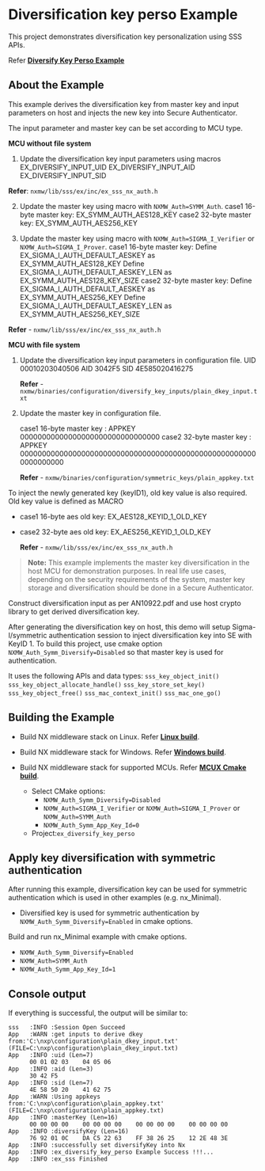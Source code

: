 # Diversification key perso Example

This project demonstrates diversification key personalization using SSS APIs.

Refer [**Diversify Key Perso Example**](./diversify_key_perso.c)

## About the Example

This example derives the diversification key from master key and input parameters on host
and injects the new key into Secure Authenticator.

The input parameter and master key can be set according to MCU type.

**MCU without file system**
1. Update the diversification key input parameters using macros
        EX_DIVERSIFY_INPUT_UID
        EX_DIVERSIFY_INPUT_AID
        EX_DIVERSIFY_INPUT_SID

**Refer**: `nxmw/lib/sss/ex/inc/ex_sss_nx_auth.h`

2. Update the master key using macro with `NXMW_Auth=SYMM_Auth`.
    case1 16-byte master key: EX_SYMM_AUTH_AES128_KEY
    case2 32-byte master key: EX_SYMM_AUTH_AES256_KEY

3. Update the master key using macro with
    `NXMW_Auth=SIGMA_I_Verifier` or `NXMW_Auth=SIGMA_I_Prover`.
    case1 16-byte master key:
        Define EX_SIGMA_I_AUTH_DEFAULT_AESKEY as EX_SYMM_AUTH_AES128_KEY Define
               EX_SIGMA_I_AUTH_DEFAULT_AESKEY_LEN as EX_SYMM_AUTH_AES128_KEY_SIZE
    case2 32-byte master key:
        Define EX_SIGMA_I_AUTH_DEFAULT_AESKEY as EX_SYMM_AUTH_AES256_KEY Define
               EX_SIGMA_I_AUTH_DEFAULT_AESKEY_LEN as EX_SYMM_AUTH_AES256_KEY_SIZE

**Refer** -  `nxmw/lib/sss/ex/inc/ex_sss_nx_auth.h`

**MCU with file system**
1. Update the diversification key input parameters in configuration file.
    UID 00010203040506
    AID 3042F5
    SID 4E585020416275

    **Refer** - `nxmw/binaries/configuration/diversify_key_inputs/plain_dkey_input.txt`

2. Update the master key in configuration file.

    case1 16-byte master key : APPKEY 00000000000000000000000000000000
    case2 32-byte master key : APPKEY 0000000000000000000000000000000000000000000000000000000000000000

    **Refer** - `nxmw/binaries/configuration/symmetric_keys/plain_appkey.txt`

To inject the newly generated key (keyID1), old key value is also
required. Old key value is defined as MACRO

-   case1 16-byte aes old key: EX_AES128_KEYID_1_OLD_KEY
-   case2 32-byte aes old key: EX_AES256_KEYID_1_OLD_KEY

    **Refer** - `nxmw/lib/sss/ex/inc/ex_sss_nx_auth.h`

>**Note:** This example implements the master key diversification in the host MCU for demonstration purposes. In real life use cases, depending on the security requirements of the system, master key storage and diversification should be done in a Secure Authenticator.

Construct diversification input as per AN10922.pdf and use host crypto library to get derived diversification key.

After generating the diversification key on host, this demo will setup Sigma-I/symmetric authentication session to inject diversification key into SE with KeyID 1. To build this project, use cmake option `NXMW_Auth_Symm_Diversify=Disabled` so that master key is used for authentication.

It uses the following APIs and data types:
    `sss_key_object_init()`
    `sss_key_object_allocate_handle()`
    `sss_key_store_set_key()`
    `sss_key_object_free()`
    `sss_mac_context_init()`
    `sss_mac_one_go()`

## Building the Example


- Build NX middleware stack on Linux. Refer [**Linux build**](../../../doc/linux/readme.md).

- Build NX middleware stack for Windows. Refer [**Windows build**](../../../doc/windows/readme.md).

- Build NX middleware stack for supported MCUs. Refer [**MCUX Cmake build**](../../../doc/mcu_cmake/readme.md).

  - Select CMake options:
    - `NXMW_Auth_Symm_Diversify=Disabled`
    - `NXMW_Auth=SIGMA_I_Verifier` or `NXMW_Auth=SIGMA_I_Prover` or `NXMW_Auth=SYMM_Auth`
    - `NXMW_Auth_Symm_App_Key_Id=0`
  - Project:`ex_diversify_key_perso`


## Apply key diversification with symmetric authentication

After running this example, diversification key can be used for symmetric authentication which is used in other examples (e.g. nx_Minimal).

- Diversified key is used for symmetric authentication by `NXMW_Auth_Symm_Diversify=Enabled` in cmake options.


Build and run nx_Minimal example with cmake options.

  - `NXMW_Auth_Symm_Diversify=Enabled`
  - `NXMW_Auth=SYMM_Auth`
  - `NXMW_Auth_Symm_App_Key_Id=1`

## Console output

If everything is successful, the output will be similar to:

```
sss   :INFO :Session Open Succeed
App   :WARN :get inputs to derive dkey from:'C:\nxp\configuration\plain_dkey_input.txt' (FILE=C:\nxp\configuration\plain_dkey_input.txt)
App   :INFO :uid (Len=7)
      00 01 02 03    04 05 06
App   :INFO :aid (Len=3)
      30 42 F5
App   :INFO :sid (Len=7)
      4E 58 50 20    41 62 75
App   :WARN :Using appkeys from:'C:\nxp\configuration\plain_appkey.txt' (FILE=C:\nxp\configuration\plain_appkey.txt)
App   :INFO :masterKey (Len=16)
      00 00 00 00    00 00 00 00    00 00 00 00    00 00 00 00
App   :INFO :diversifyKey (Len=16)
      76 92 01 0C    DA C5 22 63    FF 38 26 25    12 2E 48 3E
App   :INFO :successfully set diversifyKey into Nx
App   :INFO :ex_diversify_key_perso Example Success !!!...
App   :INFO :ex_sss Finished
```

